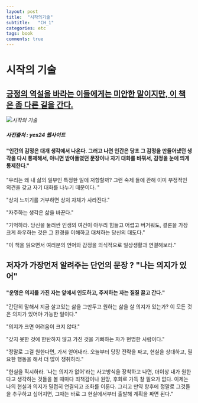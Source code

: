 ```yaml
---
layout: post
title:  "시작의기술"
subtitle:   "CH_1"
categories: etc 
tags: book
comments: true
---
```



# 시작의 기술

## <u>긍정의 역설을 바라는 이들에게는 미안한 말이지만, 이 책은 좀 다른 길을 간다.</u>



*![시작의 기술](http://image.yes24.com/goods/72127469/800x0)*

##### *사진출처 : yes24 웹사이트*



#### "인간의 감정은 대개 생각에서 나온다. 그러고 나면 인간은 당초 그 감정을 만들어냈던 생각을 다시 통제해서, 아니면 받아들였던 문장이나 자기 대화를 바꿔서, 감정을 눈에 띄게 통제한다."

"우리는 왜 내 삶의 일부인 특정한 일에 저항할까? 그런 숙제 들에 관해 이미 부정적인 의견을 갖고 자기 대화를 나누기 때문이다. "

"상처 느끼기를 거부하면 상처 자체가 사라진다."

"자주하는 생각은 삶을 바꾼다."

"기억하라. 당신을 둘러싼 인생의 여건이 아무리 힘들고 어렵고 버거워도, 결론을 가장 크게 좌우하는 것은 그 환경을 이해하고 대처하는 당신의 태도다."

"이 책을 읽으면서 여러분의 언어와 감정을 의식적으로 일상생활과 연결해보라."





## 저자가 가장먼저 알려주는 단언의 문장 ? "나는 의지가 있어"

#### "운명은 의지를 가진 자는 앞에서 인도하고, 주저하는 자는 질질 끌고 간다."

"간단히 말해서 지금 살고있는 삶을 그만두고 원하는 삶을 살 의지가 있는가? 이 모든 것은 의지가 있어야 가능한 일이다."

"의지가 크면 어려움이 크지 않다."

"갖지 못한 것에 한탄하지 않고 가진 것을 기뻐하는 자가 현명한 사람이다."

"정말로 그걸 원한다면, 가서 얻어내라. 오늘부터 당장 전략을 짜고, 현실을 상대하고, 필요한 행동을 해서 더 많이 쟁취하라."

"현실을 직시하라. '나는 의지가 없어'라는 사고방식을 장착하고 나면, 더이상 내가 원한다고 생각하는 것들을 볼 때마다 죄책감이나 원망, 후회로 가득 찰 필요가 없다. 이제는 나의 현실과 의지가 밀접히 연결되고 조화를 이룬다. 그리고 만약 향후에 정말로 그것들을 추구하고 싶어지면, 그때는 바로 그 현실에서부터 출발해 계획을 짜면 된다."

